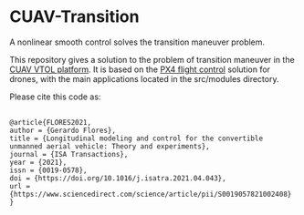 # CUAV-Transition
A nonlinear smooth control solves the transition maneuver problem.

This repository gives a solution to the problem of transition maneuver in the <a href="https://www.sciencedirect.com/science/article/pii/S0019057821002408">CUAV VTOL platform</a>. It is based on the <a href="https://github.com/PX4/PX4-Autopilot">PX4 flight control</a> solution for drones, with the main applications located in the src/modules directory.

Please cite this code as:

<pre>
  <code>
@article{FLORES2021,
author = {Gerardo Flores},
title = {Longitudinal modeling and control for the convertible unmanned aerial vehicle: Theory and experiments},
journal = {ISA Transactions},
year = {2021},
issn = {0019-0578},
doi = {https://doi.org/10.1016/j.isatra.2021.04.043},
url = {https://www.sciencedirect.com/science/article/pii/S0019057821002408}
}
  </code>
</pre>



